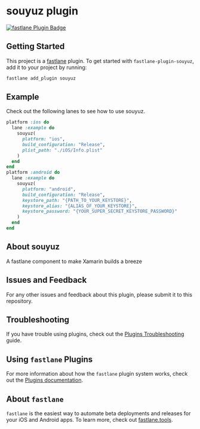 # souyuz plugin

[![fastlane Plugin Badge](https://rawcdn.githack.com/fastlane/fastlane/master/fastlane/assets/plugin-badge.svg)](https://rubygems.org/gems/fastlane-plugin-souyuz)

## Getting Started

This project is a [fastlane](https://github.com/fastlane/fastlane) plugin. To get started with `fastlane-plugin-souyuz`, add it to your project by running:

```bash
fastlane add_plugin souyuz
```

## Example

Check out the following lanes to see how to use souyuz.

```ruby
platform :ios do
  lane :example do
    souyuz(
      platform: "ios",
      build_configuration: "Release",
      plist_path: "./iOS/Info.plist"
    )
  end
end
platform :android do
  lane :example do
    souyuz(
      platform: "android",
      build_configuration: "Release",
      keystore_path: "{PATH_TO_YOUR_KEYSTORE}",
      keystore_alias: "{ALIAS_OF_YOUR_KEYSTORE}",
      keystore_password: "{YOUR_SUPER_SECRET_KEYSTORE_PASSWORD}"
    )
  end
end
```

## About souyuz

A fastlane component to make Xamarin builds a breeze

## Issues and Feedback

For any other issues and feedback about this plugin, please submit it to this repository.

## Troubleshooting

If you have trouble using plugins, check out the [Plugins Troubleshooting](https://docs.fastlane.tools/plugins/plugins-troubleshooting/) guide.

## Using `fastlane` Plugins

For more information about how the `fastlane` plugin system works, check out the [Plugins documentation](https://docs.fastlane.tools/plugins/create-plugin/).

## About `fastlane`

`fastlane` is the easiest way to automate beta deployments and releases for your iOS and Android apps. To learn more, check out [fastlane.tools](https://fastlane.tools).
